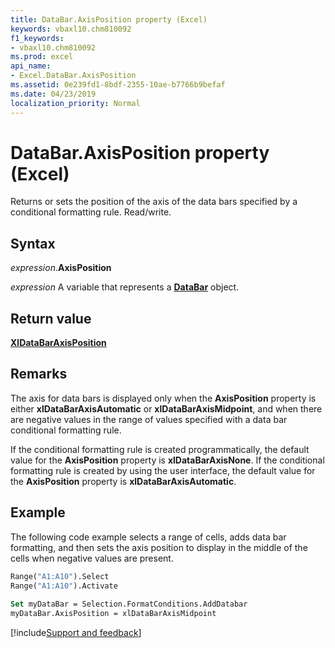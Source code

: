 ```yaml
---
title: DataBar.AxisPosition property (Excel)
keywords: vbaxl10.chm810092
f1_keywords:
- vbaxl10.chm810092
ms.prod: excel
api_name:
- Excel.DataBar.AxisPosition
ms.assetid: 0e239fd1-8bdf-2355-10ae-b7766b9befaf
ms.date: 04/23/2019
localization_priority: Normal
---
```



# DataBar.AxisPosition property (Excel)

Returns or sets the position of the axis of the data bars specified by a conditional formatting rule. Read/write.


## Syntax

_expression_.**AxisPosition**

_expression_ A variable that represents a **[DataBar](Excel.DataBar.md)** object.


## Return value

**[XlDataBarAxisPosition](Excel.XlDataBarAxisPosition.md)**


## Remarks

The axis for data bars is displayed only when the **AxisPosition** property is either **xlDataBarAxisAutomatic** or **xlDataBarAxisMidpoint**, and when there are negative values in the range of values specified with a data bar conditional formatting rule. 

If the conditional formatting rule is created programmatically, the default value for the **AxisPosition** property is **xlDataBarAxisNone**. If the conditional formatting rule is created by using the user interface, the default value for the **AxisPosition** property is **xlDataBarAxisAutomatic**.


## Example

The following code example selects a range of cells, adds data bar formatting, and then sets the axis position to display in the middle of the cells when negative values are present.

```vb
Range("A1:A10").Select 
Range("A1:A10").Activate 
 
Set myDataBar = Selection.FormatConditions.AddDatabar 
myDataBar.AxisPosition = xlDataBarAxisMidpoint
```




[!include[Support and feedback](~/includes/feedback-boilerplate.md)]